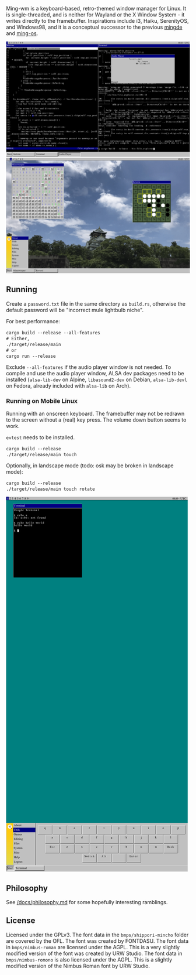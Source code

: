 Ming-wm is a keyboard-based, retro-themed window manager for Linux. It is single-threaded, and is neither for Wayland or the X Window System - it writes directly to the framebuffer. Inspirations include i3, Haiku, SerenityOS, and Windows98, and it is a conceptual successor to the previous [mingde](https://github.com/stjet/mingde) and [ming-os](https://github.com/stjet/ming-os).

![example 1](/docs/images/ws1.png)
![example 2](/docs/images/ws3.png)

## Running

Create a `password.txt` file in the same directory as `build.rs`, otherwise the default password will be "incorrect mule lightbulb niche".

For best performance:
```
cargo build --release --all-features
# Either,
./target/release/main
# or
cargo run --release
```

Exclude `--all-features` if the audio player window is not needed. To compile and use the audio player window, ALSA dev packages need to be installed (`alsa-lib-dev` on Alpine, `libasound2-dev` on Debian, `alsa-lib-devl` on Fedora, already included with `alsa-lib` on Arch).

### Running on Mobile Linux

Running with an onscreen keyboard. The framebuffer may not be redrawn to the screen without a (real) key press. The volume down button seems to work.

`evtest` needs to be installed.

```
cargo build --release
./target/release/main touch
```

Optionally, in landscape mode (todo: osk may be broken in landscape mode):

```
cargo build --release
./target/release/main touch rotate
```

![mobile example](/docs/images/mobile.png)

## Philosophy

See [/docs/philosophy.md](/docs/philosophy.md) for some hopefully interesting ramblings.

## License

Licensed under the GPLv3. The font data in the `bmps/shippori-mincho` folder are covered by the OFL. The font was created by FONTDASU. The font data in `bmps/nimbus-roman` are licensed under the AGPL. This is a very slightly modified version of the font was created by URW Studio. The font data in `bmps/nimbus-romono` is also licensed under the AGPL. This is a slightly modified version of the Nimbus Roman font by URW Studio.

